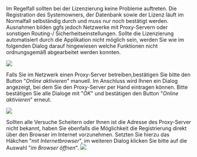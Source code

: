 Im Regelfall sollten bei der Lizenzierung keine Probleme auftreten. Die Registration des Systemowners, der Datenbank sowie der Lizenz läuft im Normalfall selbständig durch und muss nur noch bestätigt werden. 
Ausnahmen bilden ggfs jedoch Netzwerke mit Proxy-Servern oder sonstigen Routing-/ Sicherheitseinstellungen.
Sollte die Lizenzierung automatisiert durch die Applikation nicht möglich sein, werden Sie wie im folgenden Dialog darauf hingewiesen welche Funktionen nicht ordnungsgemäß abgearbeitet werden konnten.

![](http://xpecto.github.io/docs/xpecto/Installation/Datenbank_und_Lizenz_aktivieren/lizenzmanager.png)

Falls Sie im Netzwerk einen Proxy-Server betreiben,bestätigen Sie bitte den Button "*Online aktivieren*" manuell. Im Anschluss wird Ihnen ein Dialog angezeigt, bei dem Sie den Proxy-Server per Hand eintragen können. Bitte bestätigen Sie alle Dialoge mit "*OK*" und bestätigen den Button "*Online aktivieren*"  erneut.

![](http://xpecto.github.io/docs/xpecto/Installation/Datenbank_und_Lizenz_aktivieren/Proxy_Datenbank_aktivieren.png)

Sollten alle Versuche Scheitern oder Ihnen ist die Adresse des Proxy-Server nicht bekannt, haben Sie ebenfalls die Möglichkeit die Registrierung direkt über den Browser im Internet vorzunehmen. Setzten Sie hierzu das Häkchen "*mit Internetbrowser*", im weiteren Dialog klicken Sie bitte auf die Auswahl "*im Browser öffnen*". 
![](http://xpecto.github.io/docs/xpecto/Installation/Datenbank_und_Lizenz_aktivieren/Datenbank_aktivieren.png)

